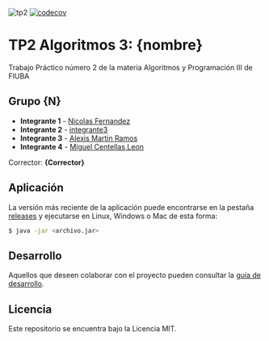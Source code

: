 ![tp2](https://github.com/migueCentellasLeonFIUBA/algo3_tp2/actions/workflows/build.yml/badge.svg) [![codecov](https://codecov.io/gh/migueCentellasLeonFIUBA/algo3_tp2/branch/master/graph/badge.svg)](https://codecov.io/gh/migueCentellasLeonFIUBA/algo3_tp2)

# TP2 Algoritmos 3: {nombre} 

Trabajo Práctico número 2 de la materia Algoritmos y Programación III de FIUBA

## Grupo {N}

* **Integrante 1** - [Nicolas Fernandez](https://github.com/Nico-Fer)
* **Integrante 2** - [integrante3](https://github.com/integrante3)
* **Integrante 3** - [Alexis Martin Ramos](https://github.com/Alexis094)
* **Integrante 4** - [Miguel Centellas Leon](https://github.com/migueCentellasLeonFIUBA)

Corrector: **{Corrector}**

## Aplicación

La versión más reciente de la aplicación puede encontrarse en la pestaña [releases](https://github.com/migueCentellasLeonFIUBA/algo3_tp2/releases/latest) y ejecutarse en Linux, Windows o Mac de esta forma:

```bash
$ java -jar <archivo.jar>
```

## Desarrollo

Aquellos que deseen colaborar con el proyecto pueden consultar la [guía de desarrollo](./docs/Desarrollo.md).

## Licencia

Este repositorio se encuentra bajo la Licencia MIT.
